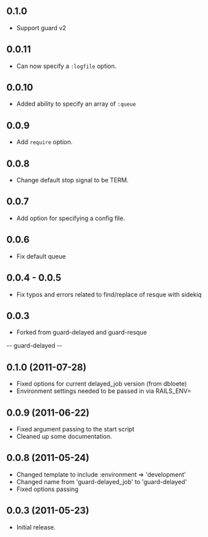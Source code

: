 ## 0.1.0

* Support guard v2

## 0.0.11

* Can now specify a `:logfile` option.

## 0.0.10

* Added ability to specify an array of `:queue`

## 0.0.9

 * Add `require` option.

## 0.0.8

 * Change default stop signal to be TERM.

## 0.0.7

 * Add option for specifying a config file.

## 0.0.6

 * Fix default queue

## 0.0.4 - 0.0.5

 * Fix typos and errors related to find/replace of resque with sidekiq

## 0.0.3

 * Forked from guard-delayed and guard-resque


-- guard-delayed --

## 0.1.0 (2011-07-28)

 * Fixed options for current delayed_job version (from dbloete)
 * Environment settings needed to be passed in via RAILS_ENV=

## 0.0.9 (2011-06-22)

 * Fixed argument passing to the start script
 * Cleaned up some documentation.

## 0.0.8 (2011-05-24)

 * Changed template to include :environment => 'development'
 * Changed name from 'guard-delayed_job' to 'guard-delayed'
 * Fixed options passing

## 0.0.3 (2011-05-23)

 * Initial release.
